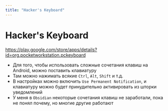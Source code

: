 ```yaml
---
title: "Hacker's Keyboard"
---
```


# Hacker's Keyboard

<https://play.google.com/store/apps/details?id=org.pocketworkstation.pckeyboard>

- Для того, чтобы использовать сложные сочетания клавиш на Android, можно поставить клавиатуру
- Там можно нажимать всякие `Ctrl`, `Alt`, `Shift` и т.д.
- В настройках можно включить `Use Permanent Notification`, и клавиатуру можно будет принудительно активировать из шторки уведомлений
- У меня в `Obsidian` некоторые сочетания клавиш не заработали, пока не понял почему, но многие другие работают

